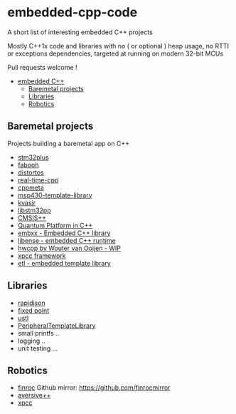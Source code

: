 # embedded-cpp-code

A short list of interesting embedded C++ projects

Mostly C++1x code and libraries with no ( or optional ) heap usage, no RTTI or exceptions dependencies, targeted at running on modern 32-bit MCUs

Pull requests welcome !

- [embedded C++](#embedded-cpp)
  - [Baremetal projects](#baremetal-projects)
  - [Libraries](#libraries)
  - [Robotics](#robotics)

## Baremetal projects
Projects building a baremetal app on C++

* [stm32plus](https://github.com/andysworkshop/stm32plus)
* [fabooh](https://github.com/RickKimball/fabooh)
* [distortos](https://github.com/DISTORTEC/distortos)
* [real-time-cpp](https://github.com/ckormanyos/real-time-cpp)
* [cppmeta](https://github.com/mholling/cppmeta)
* [msp430-template-library](https://github.com/ekoeppen/msp430-template-library)
* [kvasir](https://github.com/kvasir-io/Kvasir)
* [libstm32pp](https://github.com/JorgeAparicio/libstm32pp)
* [CMSIS++](http://micro-os-plus.github.io/cmsis-plus/rtos/)
* [Quantum Platform in C++](https://github.com/QuantumLeaps/qpcpp.git)
* [embxx - Embedded C++ library](https://github.com/arobenko/embxx)
* [libense - embedded C++ runtime](https://github.com/myeisha/libense)
* [hwcpp by Wouter van Ooijen - WIP](https://github.com/wovo/hwcpp)
* [xpcc framework](https://github.com/roboterclubaachen/xpcc)
* [etl - embedded template library](https://github.com/ETLCPP/etl) 

## Libraries
* [rapidjson](https://github.com/miloyip/rapidjson)
* [fixed point](https://github.com/kaidokert/tfixed)
* [ustl](https://github.com/msharov/ustl)
* [PeripheralTemplateLibrary](https://github.com/pfalcon/PeripheralTemplateLibrary)
* small printfs ..
* logging ..
* unit testing ...


## Robotics
* [finroc](http://www.finroc.org/) Github mirror: https://github.com/finrocmirror
* [aversive++](https://github.com/AversivePlusPlus/AversivePlusPlus)
* [xpcc](http://xpcc.io/)

